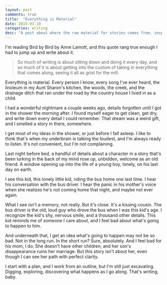 ```yaml
---
layout: post
comments: true
title:  "Everything is Material"
date: 2015-03-10
categories: writing
desc: "A post about where the raw material for stories comes from, inspired by reading Bird by Bird by Anne Lamott."
---
```


I'm reading Bird by Bird by Anne Lamott, and this quote rang true enough I had to jump up and write about it.

<blockquote id="quote">So much of writing is about sitting down and doing it every day, and so much of it is about getting into the custom of taking in everything that comes along, seeing it all as grist for the mill.</blockquote>

Everything is material. Every person I know, every song I've ever heard, the linoleum in my Aunt Sharon's kitchen, the woods, the creek, and the drainage ditch that ran under the road by the country house I lived in as a child.

I had a wonderful nightmare a couple weeks ago, details forgotten until I got in the shower the morning after. I found myself eager to get clean, get dry, and write down every detail I could remember. That dream was a weird gift, and I smelled a story in there, somewhere.

I get most of my ideas in the shower, or just before I fall asleep. I like to think that's when my underbrain is talking the loudest, and I'm always ready to listen. It's not convenient, but I'm not complaining.

Last night before bed, a handful of details about a character in a story that's been lurking in the back of my mind rose up, unbidden, welcome as an old friend. A window opening up into the life of a young boy, lonely, on his last day on earth.

I see this kid, this lonely little kid, riding the bus home one last time. I hear his conversation with the bus driver. I hear the panic in his mother's voice when she realizes he's not coming home that night, and maybe not ever again.

What I see isn't a memory, not really. But it's close. It's a kissing cousin. The bus driver is the old, loud guy who drove the bus when I was this kid's age. I recognize the kid's shy, nervous smile, and a thousand other details. This kid reminds me of someone I care about, and I feel bad about what's going to happen to him.

And underneath that, I get an idea what's going to happen may not be so bad. Not in the long run. In the short run? Sure, absolutely. And I feel bad for his mom, I do. She doesn't have other children, and her son's disappearance ruins her marriage. But this story isn't about her, even though I can see her path with perfect clarity.

I start with a plan, and I work from an outline, but I'm still just excavating. Digging, exploring, discovering what happens as I go along. That's writing, baby.
